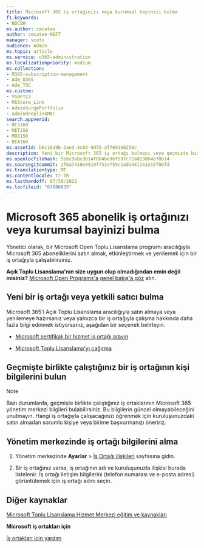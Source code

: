 ```yaml
---
title: Microsoft 365 iş ortağınızı veya kurumsal bayinizi bulma
f1.keywords:
- NOCSH
ms.author: cmcatee
author: cmcatee-MSFT
manager: scotv
audience: Admin
ms.topic: article
ms.service: o365-administration
ms.localizationpriority: medium
ms.collection:
- M365-subscription-management
- Adm_O365
- Adm_TOC
ms.custom:
- VSBFY23
- MSStore_Link
- AdminSurgePortfolio
- admindeeplinkMAC
search.appverid:
- BCS160
- MET150
- MOE150
- BEA160
ms.assetid: b6c18a9b-2aed-4c84-9d75-af709160258c
description: Yeni bir Microsoft 365 iş ortağı bulmayı veya geçmişte birlikte çalıştığınız bir iş ortağının iletişim bilgilerini almayı öğrenin.
ms.openlocfilehash: 5b6c9abcd614f0b4be96f597c72a813064b78b14
ms.sourcegitcommit: 2f6a7410e9919f753a759c1ada441141e18f06fd
ms.translationtype: MT
ms.contentlocale: tr-TR
ms.lasthandoff: 07/30/2022
ms.locfileid: "67086835"
---
```

# <a name="find-your-microsoft-365-subscriptions-partner-or-reseller"></a>Microsoft 365 abonelik iş ortağınızı veya kurumsal bayinizi bulma

Yönetici olarak, bir Microsoft Open Toplu Lisanslama programı aracılığıyla Microsoft 365 aboneliklerini satın almak, etkinleştirmek ve yenilemek için bir iş ortağıyla çalışabilirsiniz. 
  
 **Açık Toplu Lisanslama'nın size uygun olup olmadığından emin değil misiniz?** [Microsoft Open Programs'a genel bakış'a göz](https://go.microsoft.com/fwlink/p/?LinkId=613298) atın.
  
## <a name="find-a-new-partner-or-reseller"></a>Yeni bir iş ortağı veya yetkili satıcı bulma

Microsoft 365'i Açık Toplu Lisanslama aracılığıyla satın almaya veya yenilemeye hazırsanız veya yalnızca bir iş ortağıyla çalışma hakkında daha fazla bilgi edinmek istiyorsanız, aşağıdan bir seçenek belirleyin. 
  
- [Microsoft sertifikalı bir hizmet iş ortağı arayın](https://go.microsoft.com/fwlink/p/?LinkId=613304)
    
- [Microsoft Toplu Lisanslama'yı çağırma](https://go.microsoft.com/fwlink/p/?LinkId=613305)
    
## <a name="find-contact-information-for-a-partner-youve-worked-with-in-the-past"></a>Geçmişte birlikte çalıştığınız bir iş ortağının kişi bilgilerini bulun

> [!NOTE]
> Bazı durumlarda, geçmişte birlikte çalıştığınız iş ortaklarının Microsoft 365 yönetim merkezi bilgileri bulabilirsiniz. Bu bilgilerin güncel olmayabileceğini unutmayın. Hangi iş ortağıyla çalışacağınızı öğrenmek için kuruluşunuzdaki satın almadan sorumlu kişiye veya birime başvurmanızı öneririz. 
  
## <a name="get-partner-info-in-the-admin-center"></a>Yönetim merkezinde iş ortağı bilgilerini alma

1. Yönetim merkezinde **Ayarlar** > <a href="https://go.microsoft.com/fwlink/p/?linkid=2074649" target="_blank">İş Ortağı ilişkileri</a> sayfasına gidin.
  
2. Bir iş ortağınız varsa, iş ortağının adı ve kuruluşunuzla ilişkisi burada listelenir. İş ortağı iletişim bilgilerini (telefon numarası ve e-posta adresi) görüntülemek için iş ortağı adını seçin.
    
## <a name="more-resources"></a>Diğer kaynaklar

[Microsoft Toplu Lisanslama Hizmet Merkezi eğitim ve kaynakları](https://go.microsoft.com/fwlink/?LinkId=613306)
  
 **Microsoft iş ortakları için**
  
[İş ortakları için yardım](https://support.microsoft.com/office/ae811622-b838-4f62-b7e9-659627374963)

